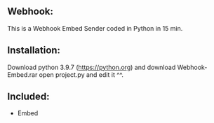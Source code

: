 ## Webhook:

This is a Webhook Embed Sender coded in Python in 15 min.

## Installation:

Download python 3.9.7 (https://python.org) and download Webhook-Embed.rar open project.py and edit it ^^.

## Included:

- Embed

